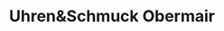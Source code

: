 ---
title: "Uhren&Schmuck Obermair"
url: /flintsbach-am-inn/uhrenundschmuck-obermair/
shop: Schmuck
---